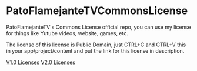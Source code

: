 # PatoFlamejanteTVCommonsLicense
PatoFlamejanteTV's Commons License official repo, you can use my license for things like Yutube videos, website, games, etc.

The license of this license is Public Domain, just CTRL+C and CTRL+V this in your app/project/content and put the link for this license in description.

[V1.0 Licenses](/V1.0)
[V2.0 Licenses](/V2.0)
